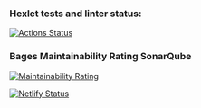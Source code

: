 ### Hexlet tests and linter status:

[![Actions Status](https://github.com/GalinaBagram1987/frontend-project-11/actions/workflows/hexlet-check.yml/badge.svg)](https://github.com/GalinaBagram1987/frontend-project-11/actions)

### Bages Maintainability Rating SonarQube

[![Maintainability Rating](https://sonarcloud.io/api/project_badges/measure?project=GalinaBagram1987_frontend-project-11&metric=sqale_rating)](https://sonarcloud.io/summary/new_code?id=GalinaBagram1987_frontend-project-11)

[![Netlify Status](https://api.netlify.com/api/v1/badges/f0f9cd44-5daa-4144-b048-1c0e9d3d1e54/deploy-status)](https://app.netlify.com/sites/rssagregatortest/deploys)
